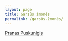 ```yaml
---
layout: page
title: Garsūs žmonės
permalink: /garsūs-žmonės/
---
```


[Pranas Puskunigis]({{page.url}})